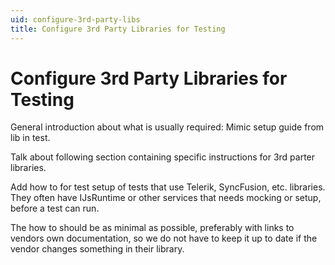 ```yaml
---
uid: configure-3rd-party-libs
title: Configure 3rd Party Libraries for Testing
---
```


# Configure 3rd Party Libraries for Testing

General introduction about what is usually required: Mimic setup guide from lib in test.

Talk about following section containing specific instructions for 3rd parter libraries.

Add how to for test setup of tests that use Telerik, SyncFusion, etc. libraries. They often have IJsRuntime or other services that needs mocking or setup, before a test can run.

The how to should be as minimal as possible, preferably with links to vendors own documentation, so we do not have to keep it up to date if the vendor changes something in their library.
